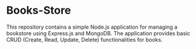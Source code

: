 # Books-Store
This repository contains a simple Node.js application for managing a bookstore using Express.js and MongoDB. The application provides basic CRUD (Create, Read, Update, Delete) functionalities for books.
